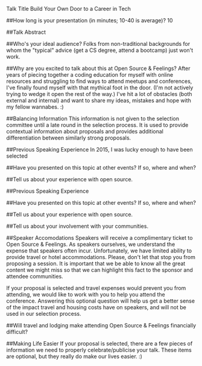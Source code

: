 
Talk Title
Build Your Own Door to a Career in Tech

##How long is your presentation (in minutes; 10-40 is average)?
10

##Talk Abstract

##Who's your ideal audience?
Folks from non-traditional backgrounds for whom the "typical" advice (get a CS degree, attend a bootcamp) just won't work.

##Why are you excited to talk about this at Open Source & Feelings?
After years of piecing together a coding education for myself with online resources and struggling to find ways to attend meetups and conferences, I've finally found myself with that mythical foot in the door. (I'm not actively trying to wedge it open the rest of the way.) I've hit a lot of obstacles (both external and internal) and want to share my ideas, mistakes and hope with my fellow wannabes. :)

##Balancing Information
This information is not given to the selection committee until a late round in the selection process. It is used to provide contextual information about proposals and provides additional differentiation between similarly strong proposals.

##Previous Speaking Experience
In 2015, I was lucky enough to have been selected 

##Have you presented on this topic at other events? If so, where and when?

##Tell us about your experience with open source.



##Previous Speaking Experience

##Have you presented on this topic at other events? If so, where and when?

##Tell us about your experience with open source.

##Tell us about your involvement with your communities.

##Speaker Accomodations
Speakers will receive a complimentary ticket to Open Source & Feelings. As speakers ourselves, we understand the expense that speakers often incur. Unfortunately, we have limited ability to provide travel or hotel accommodations. Please, don't let that stop you from proposing a session. It is important that we be able to know all the great content we might miss so that we can highlight this fact to the sponsor and attendee communities.

If your proposal is selected and travel expenses would prevent you from attending, we would like to work with you to help you attend the conference. Answering this optional question will help us get a better sense of the impact travel and housing costs have on speakers, and will not be used in our selection process.

##Will travel and lodging make attending Open Source & Feelings financially difficult?

##Making Life Easier
If your proposal is selected, there are a few pieces of information we need to properly celebrate/publicise your talk. These items are optional, but they really do make our lives easier. :)